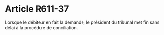 # Article R611-37

Lorsque le débiteur en fait la demande, le président du tribunal met fin sans délai à la procédure de conciliation.
